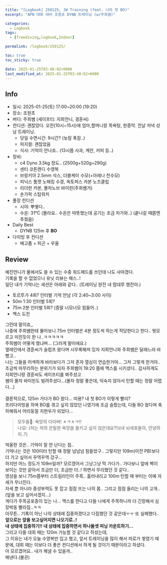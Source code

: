 ```yaml
---
title: "[Logbook] 250125, JW Training (feat. 나의 첫 BO)"
excerpt: "APN 대회 대비 조원초 DYNB 트레이닝 (w/주희쌤)"

categories:
  - Logbook
tags:
  - [freediving,logbook,Indoor]

permalink: /logbook/250125/

toc: true
toc_sticky: true

date: 2025-01-25T03:48:02+0900
last_modified_at: 2025-01-25T03:48:02+0900
---
```


## Info
- 일시: 2025-01-25(토) 17:00~20:00 (19:20)
- 장소: 조원초
- 버디: 주희쌤 (세이프티: 지희언니, 경훈씨)
- 컨디션: 괜찮았다. 오전(10시~15시)에 엄마,할머니랑 목욕탕, 한증막. 전날 저녁 성남 트레이닝.
  - 당일 수면시간: 9시간? (늦잠 푹잠..)
  - 피지컬: 괜찮았음
  - 식사: 기억이 안나죠.. (13시쯤 사과, 계란, 커피 등..)
- 장비:
  - c4 Dyno 3.5kg 정도.. (2500g+520g+290g)
  - 센티 코튼캔디 수영복
  - 브랑키아 2.5mm 삭스, 더블케이 수모(+아레나 천수모)
  - 피닉스 톰캣 노패킹 수경, 옥토퍼스 카본 노즈클립
  - 리더핀 카본, 몰차노브 바이핀(주희쌤거)
  - 손가락 스탑워치
- 풀장 컨디션
  - 시야: 뿌옇다.. 
  - 수온: 31℃ (몰라요.. 수온은 따뜻했는데 공기는 조금 차가와..) (끝나갈 때쯤엔 추웠음)
- Daily Best
  - DYNB 125m 후 **BO**
- 다이빙 후 컨디션
  - 배고픔 + 피곤 + 우울
  
## Review
예진언니가 물에서도 쓸 수 있는 수중 워드패드를 쓰던데 나도 사야겠다.<br>
기록을 할 수 없었으니 유닛 리뷰는 패스..!<br>
일단 내가 기억나는 세션은 아래와 같다.. (트레이닝 완전 내 맘대루 했잔아.)<br>
- 토르투가 4회? 인터벌 기억 안남 (각 2:40~3:00 사이)
- 50m 1:30 인터벌 5회?
- 75m 2분 인터벌 5회? (증말 너모너모 힘들어..)
- 맥스 도전<br>

그런데 말이죠,,<br> 나중에 주희쌤한테 물어보니 75m 인터벌은 4분 정도씩 하는게 적당한다고 한다.. 뭣모르고 미친듯이 한 나..ㅋㅋㅋㅋㅋ<br>
주희쌤이 어떻게 했냐며... (그러게 말이에요.)<br>
옆레인에서 경훈씨가 슬럼프 왔다며 시무룩해져 있자 지희언니와 주희쌤은 달래느라 바빴고..<br>
나는 그들을 어색하게 바라보다가 그저 혼자 열심이 연습한거야... 그저 그렇게 한거야..<br>
조금씩 마무리하는 분위기가 되자 주희쌤이 19:20 쯤에 맥스를 시키셨다.. 감사하게도 지희언니랑 경훈씨도 세이프티를 봐주셨고<br>
쌤이 몰차 바이핀도 빌려주셨다...(몰차 정말 좋은데, 익숙치 않아서 턴할 때는 정말 어렵다...)<br><br>
결론적으로, 125m 가다가 BO 왔다... 띠용? 내 첫 BO가 이렇게 빨리?<br>
프리다이빙을 하며 BO를 겪고 싶지 않았던 나였기에 조금 슬펐는데, 다들 BO 왔다며 축하해줘서 어리둥절 지현우가 되었다...<br>
> 모두들👥: 욕망의 다이버! ㅊㅋㅊㅋ!! <br> 
> 나😲: (저는 저의 은밀한 욕망을 들키고 싶지 않은데요?!)(내 뇌세포들아, 안녕하지..?)<br>

억울한 것은.. 기억이 잘 안 난다는 점..<br>
기억나는 것은 100미터 턴할 때 정말 넘넘넘 힘들었구.. 그렇지만 109m(이전 PB)보다 더 가고 싶어서 꾸역꾸역 갔구...<br>
하지만 어느 정도가 109m일까? 모르겠어서 그냥그냥 막 가다가.. 가다보니 앞에 벽이 보이는 것만 같아서 조금만 더, 조금만 더..! 하면서 무리했던 것 같다.. <br>
영상을 보니 75m쯤부터 스트림라인이 주륵.. 흘러내리고 100m 턴할 때 부터는 아예 자세가 무너진다. <br>
자세 뿐 아니라 중성부력도 못 잡고 점점 뜨는 나의 몸.. 그리고 점점 들리는 나의 고개.. (앞을 보고 싶어서겠지...)<br>
게다가 주목공포증이 있는 나... 맥스를 한다고 다들 나에게 주목하니까 더 긴장해서 심장박동 빨라짐..ㅋㅋ<br>
아무튼.. 기록이 아닌 나의 상태에 집중하겠다고 다짐했던 것 같은데ㅜㅜ 또 실패했다..<br>
**앞으로는 앞을 보고싶어지면 나오기로..!** <br>
**내 상태에 집중하기!! 내 상태에 집중하면서 하나둘셋 피닝 카운트하기...** <br>
그리고 다들 대회 때는 120m 가능할 것 같다고 하셨는데, <br>
그 이유는 내가 오늘 수영복만 입고 했고, 앞서 트레이닝을 많이 해서 피로가 쌓였기 때문에, 대회 때는 이보다 더 좋은 컨디션에서 하게 될 것이기 때문이라고 하셨다.<br>
아 모르겠어요.. 내가 해낼 수 있을까..<br>
해낸다.(불끈)
